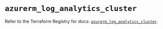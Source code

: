 # `azurerm_log_analytics_cluster`

Refer to the Terraform Registry for docs: [`azurerm_log_analytics_cluster`](https://registry.terraform.io/providers/hashicorp/azurerm/4.1.0/docs/resources/log_analytics_cluster).

